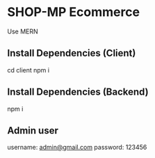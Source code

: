 # SHOP-MP Ecommerce
Use MERN

## Install Dependencies (Client)

cd client
npm i 

## Install Dependencies (Backend)

npm i

## Admin user

username: admin@gmail.com
password: 123456
